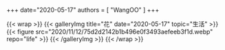 +++
date="2020-05-17"
authors = [
    "WangOO"
]
+++    

{{< wrap >}}
    {{< galleryImg title="花" date="2020-05-17" topic="生活" >}}
        {{< figure src="2020/11/12/75d2d2142b1b496e0f3493aefeeb3f1d.webp" repo="life" >}}
    {{< /galleryImg >}}
{{< /wrap >}}